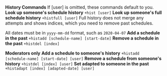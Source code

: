 **History Commands**
If [user] is omitted, these commands default to you.
**Look up someone's schedule history** `+hist [user]`
**Look up someone's full schedule history** `+histfull [user]`
Full history does not merge any attempts and shows indices, which you need to remove past schedules.

All dates must be in `yyyy-mm-dd` format, such as `2020-04-07`
**Add a schedule in the past** `+histadd [schedule-name] [start-date]`
**Remove a schedule in the past** `+histdel [index]`

__Moderators only__
**Add a schedule to someone's history** `+histadd [schedule-name] [start-date] [user]`
**Remove a schedule from someone's history** `+histdel [index] [user]`
**Set adapted to someone in the past** `+histadapt [index] [adapted-date] [user]`
